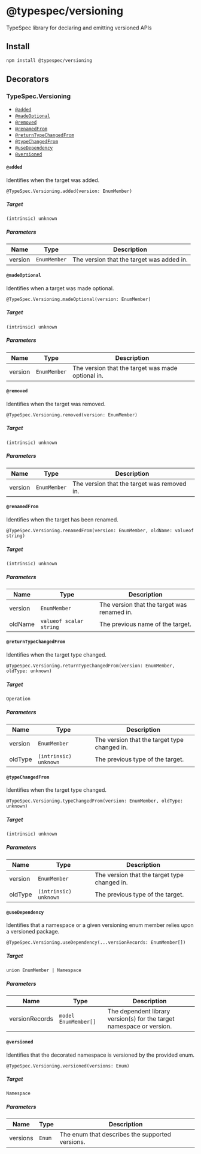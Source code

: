 # @typespec/versioning
TypeSpec library for declaring and emitting versioned APIs
## Install
```bash
npm install @typespec/versioning
```
## Decorators
### TypeSpec.Versioning
 - [`@added`](#@added)
 - [`@madeOptional`](#@madeoptional)
 - [`@removed`](#@removed)
 - [`@renamedFrom`](#@renamedfrom)
 - [`@returnTypeChangedFrom`](#@returntypechangedfrom)
 - [`@typeChangedFrom`](#@typechangedfrom)
 - [`@useDependency`](#@usedependency)
 - [`@versioned`](#@versioned)
#### `@added`

Identifies when the target was added.

```typespec
@TypeSpec.Versioning.added(version: EnumMember)
```

##### Target

`(intrinsic) unknown`

##### Parameters
| Name | Type | Description |
|------|------|-------------|
| version | `EnumMember` | The version that the target was added in. |



#### `@madeOptional`

Identifies when a target was made optional.

```typespec
@TypeSpec.Versioning.madeOptional(version: EnumMember)
```

##### Target

`(intrinsic) unknown`

##### Parameters
| Name | Type | Description |
|------|------|-------------|
| version | `EnumMember` | The version that the target was made optional in. |



#### `@removed`

Identifies when the target was removed.

```typespec
@TypeSpec.Versioning.removed(version: EnumMember)
```

##### Target

`(intrinsic) unknown`

##### Parameters
| Name | Type | Description |
|------|------|-------------|
| version | `EnumMember` | The version that the target was removed in. |



#### `@renamedFrom`

Identifies when the target has been renamed.

```typespec
@TypeSpec.Versioning.renamedFrom(version: EnumMember, oldName: valueof string)
```

##### Target

`(intrinsic) unknown`

##### Parameters
| Name | Type | Description |
|------|------|-------------|
| version | `EnumMember` | The version that the target was renamed in. |
| oldName | `valueof scalar string` | The previous name of the target. |



#### `@returnTypeChangedFrom`

Identifies when the target type changed.

```typespec
@TypeSpec.Versioning.returnTypeChangedFrom(version: EnumMember, oldType: unknown)
```

##### Target

`Operation`

##### Parameters
| Name | Type | Description |
|------|------|-------------|
| version | `EnumMember` | The version that the target type changed in. |
| oldType | `(intrinsic) unknown` | The previous type of the target. |



#### `@typeChangedFrom`

Identifies when the target type changed.

```typespec
@TypeSpec.Versioning.typeChangedFrom(version: EnumMember, oldType: unknown)
```

##### Target

`(intrinsic) unknown`

##### Parameters
| Name | Type | Description |
|------|------|-------------|
| version | `EnumMember` | The version that the target type changed in. |
| oldType | `(intrinsic) unknown` | The previous type of the target. |



#### `@useDependency`

Identifies that a namespace or a given versioning enum member relies upon a versioned package.

```typespec
@TypeSpec.Versioning.useDependency(...versionRecords: EnumMember[])
```

##### Target

`union EnumMember | Namespace`

##### Parameters
| Name | Type | Description |
|------|------|-------------|
| versionRecords | `model EnumMember[]` | The dependent library version(s) for the target namespace or version. |



#### `@versioned`

Identifies that the decorated namespace is versioned by the provided enum.

```typespec
@TypeSpec.Versioning.versioned(versions: Enum)
```

##### Target

`Namespace`

##### Parameters
| Name | Type | Description |
|------|------|-------------|
| versions | `Enum` | The enum that describes the supported versions. |


